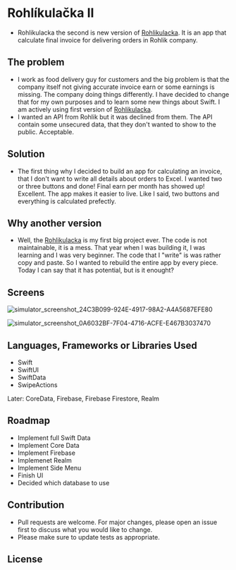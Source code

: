 # Rohlíkulačka II 

- Rohlikulacka the second is new version of [Rohlikulacka](https://github.com/GosutoDev/Rohlikulacka). It is an app that calculate final invoice for delivering orders in Rohlik company.

## The problem

- I work as food delivery guy for customers and the big problem is that the company itself not giving accurate invoice earn or some earnings is missing. The company doing things differently. I have decided to change that for my own purposes and to learn some new things about Swift. I am actively using first version of [Rohlikulacka](https://github.com/GosutoDev/Rohlikulacka).
- I wanted an API from Rohlik but it was declined from them. The API contain some unsecured data, that they don't wanted to show to the public. Acceptable.

## Solution

- The first thing why I decided to build an app for calculating an invoice, that I don't want to write all details about orders to Excel. I wanted two or three buttons and done! Final earn per month has showed up! Excellent.
The app makes it easier to live. Like I said, two buttons and everything is calculated prefectly.

## Why another version

- Well, the [Rohlikulacka](https://github.com/GosutoDev/Rohlikulacka) is my first big project ever. The code is not maintainable, it is a mess. That year when I was building it, I was learning and I was very beginner.
The code that I "write" is was rather copy and paste. So I wanted to rebuild the entire app by every piece. Today I can say that it has potential, but is it enought? 

## Screens

![simulator_screenshot_24C3B099-924E-4917-98A2-A4A5687EFE80](https://github.com/GosutoDev/Rohlikulacka-II-SwiftUI/assets/130918563/980b5262-639b-4ccc-b4b4-0467c73368f9)

![simulator_screenshot_0A6032BF-7F04-4716-ACFE-E467B3037470](https://github.com/GosutoDev/Rohlikulacka-II-SwiftUI/assets/130918563/9fbc7ab6-9f55-4a04-89a8-7617e80057e9)



## Languages, Frameworks or Libraries Used

- Swift
- SwiftUI
- SwiftData
- SwipeActions
 
Later: CoreData, Firebase, Firebase Firestore, Realm

## Roadmap

- Implement full Swift Data
- Implement Core Data
- Implement Firebase
- Implemenet Realm
- Implement Side Menu
- Finish UI
- Decided which database to use

## Contribution

- Pull requests are welcome. For major changes, please open an issue first
to discuss what you would like to change.
- Please make sure to update tests as appropriate.

## License
